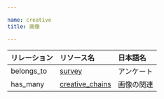 ```yaml
---

name: creative
title: 画像

---
```


|リレーション|リソース名|日本語名|
|:---|:---|:---|
|belongs_to|[survey](#survey)|アンケート|
|has_many|[creative_chains](#creative_chain)|画像の関連|